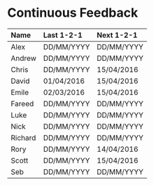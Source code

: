 # Continuous Feedback

| Name        | Last 1-2-1   | Next 1-2-1   |
| :---------- | :----------- | :----------- |
| Alex        | DD/MM/YYYY   | DD/MM/YYYY   |
| Andrew      | DD/MM/YYYY   | DD/MM/YYYY   |
| Chris       | DD/MM/YYYY   | 15/04/2016   |
| David       | 01/04/2016   | 15/04/2016   |
| Emile       | 02/03/2016   | 15/04/2016   |
| Fareed      | DD/MM/YYYY   | DD/MM/YYYY   |
| Luke        | DD/MM/YYYY   | DD/MM/YYYY   |
| Nick        | DD/MM/YYYY   | DD/MM/YYYY   |
| Richard     | DD/MM/YYYY   | DD/MM/YYYY   |
| Rory        | DD/MM/YYYY   | 14/04/2016   |
| Scott       | DD/MM/YYYY   | 15/04/2016   |
| Seb         | DD/MM/YYYY   | DD/MM/YYYY   |

